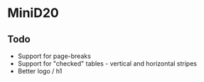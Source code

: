 # MiniD20

## Todo
* Support for page-breaks
* Support for "checked" tables - vertical and horizontal stripes
* Better logo / h1
